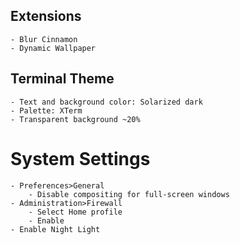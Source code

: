 ## Extensions
    - Blur Cinnamon
    - Dynamic Wallpaper

## Terminal Theme
    - Text and background color: Solarized dark
    - Palette: XTerm
    - Transparent background ~20%

# System Settings
    - Preferences>General
        - Disable compositing for full-screen windows
    - Administration>Firewall
        - Select Home profile
        - Enable
    - Enable Night Light
